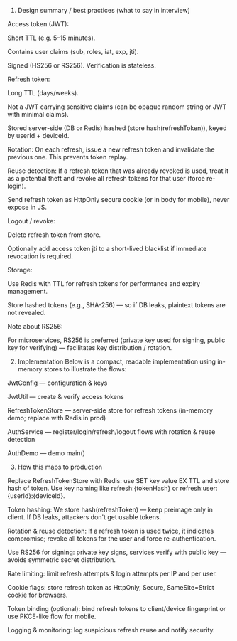 1) Design summary / best practices (what to say in interview)

Access token (JWT):

Short TTL (e.g. 5–15 minutes).

Contains user claims (sub, roles, iat, exp, jti).

Signed (HS256 or RS256). Verification is stateless.

Refresh token:

Long TTL (days/weeks).

Not a JWT carrying sensitive claims (can be opaque random string or JWT with minimal claims).

Stored server-side (DB or Redis) hashed (store hash(refreshToken)), keyed by userId + deviceId.

Rotation: On each refresh, issue a new refresh token and invalidate the previous one. This prevents token replay.

Reuse detection: If a refresh token that was already revoked is used, treat it as a potential theft and revoke all refresh tokens for that user (force re-login).

Send refresh token as HttpOnly secure cookie (or in body for mobile), never expose in JS.

Logout / revoke:

Delete refresh token from store.

Optionally add access token jti to a short-lived blacklist if immediate revocation is required.

Storage:

Use Redis with TTL for refresh tokens for performance and expiry management.

Store hashed tokens (e.g., SHA-256) — so if DB leaks, plaintext tokens are not revealed.

Note about RS256:

For microservices, RS256 is preferred (private key used for signing, public key for verifying) — facilitates key distribution / rotation.

2) Implementation
Below is a compact, readable implementation using in-memory stores to illustrate the flows:

JwtConfig — configuration & keys

JwtUtil — create & verify access tokens

RefreshTokenStore — server-side store for refresh tokens (in-memory demo; replace with Redis in prod)

AuthService — register/login/refresh/logout flows with rotation & reuse detection

AuthDemo — demo main()

3) How this maps to production

Replace RefreshTokenStore with Redis: use SET key value EX TTL and store hash of token. Use key naming like refresh:{tokenHash} or refresh:user:{userId}:{deviceId}.

Token hashing: We store hash(refreshToken) — keep preimage only in client. If DB leaks, attackers don't get usable tokens.

Rotation & reuse detection: If a refresh token is used twice, it indicates compromise; revoke all tokens for the user and force re-authentication.

Use RS256 for signing: private key signs, services verify with public key — avoids symmetric secret distribution.

Rate limiting: limit refresh attempts & login attempts per IP and per user.

Cookie flags: store refresh token as HttpOnly, Secure, SameSite=Strict cookie for browsers.

Token binding (optional): bind refresh tokens to client/device fingerprint or use PKCE-like flow for mobile.

Logging & monitoring: log suspicious refresh reuse and notify security.